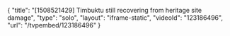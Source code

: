 {
    "title": "[1508521429] Timbuktu still recovering from heritage site damage",
    "type": "solo",
    "layout": "iframe-static",
    "videoId": "123186496",
    "url": "\/tvpembed\/123186496"
}